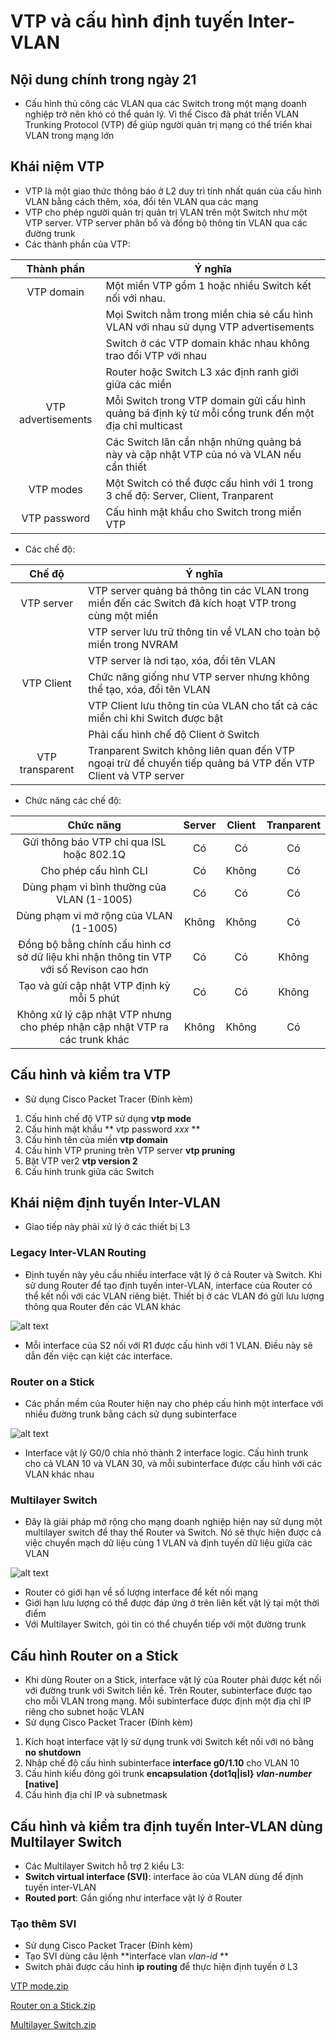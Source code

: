 # VTP và cấu hình định tuyến Inter-VLAN

## Nội dung chính trong ngày 21

- Cấu hình thủ công các VLAN qua các Switch trong một mạng doanh nghiệp trở nên khó có thể quản lý. Vì thế Cisco đã phát triển VLAN Trunking Protocol (VTP) để giúp người quản trị mạng có thể triển khai VLAN trong mạng lớn

## Khái niệm VTP
- VTP là một giao thức thông báo ở L2 duy trì tính nhất quán của cấu hình VLAN bằng cách thêm, xóa, đổi tên VLAN qua các mạng
- VTP cho phép người quản trị quản trị VLAN trên một Switch như một VTP server. VTP server phân bổ và đồng bộ thông tin VLAN qua các đường trunk
- Các thành phần của VTP:

| Thành phần           | Ý nghĩa      |
|:-------------:|-------------|
| VTP domain     |Một miền VTP gồm 1 hoặc nhiều Switch kết nối với nhau. |
||Mọi Switch nằm trong miền chia sẻ cấu hình VLAN với nhau sử dụng VTP advertisements|  
||Switch ở các VTP domain khác nhau không trao đổi VTP với nhau|
||Router hoặc Switch L3 xác định ranh giới giữa các miền|
| VTP advertisements  | Mỗi Switch trong VTP domain gửi cấu hình quảng bá định kỳ từ mỗi cổng trunk đến một địa chỉ multicast  |
||Các Switch lân cần nhận những quảng bá này và cập nhật VTP của nó và VLAN nếu cần thiết|
| VTP modes  |Một Switch có thể được cấu hình với 1 trong 3 chế độ: Server, Client, Tranparent|          
| VTP password    |Cấu hình mật khẩu cho Switch trong miền VTP|

- Các chế độ:

| Chế độ           | Ý nghĩa      |
|:-------------:|-------------|
|VTP server|VTP server quảng bá thông tin các VLAN trong miền đến các Switch đã kích hoạt VTP trong cùng một miền|
||VTP server lưu trữ thông tin về VLAN cho toàn bộ miền trong NVRAM|
||VTP server là nơi tạo, xóa, đổi tên VLAN|
|VTP Client|Chức năng giống như VTP server nhưng không thể tạo, xóa, đổi tên VLAN|
||VTP Client lưu thông tin của VLAN cho tất cả các miền chỉ khi Switch được bật|
||Phải cấu hình chế độ Client ở Switch|
|VTP transparent|Tranparent Switch không liên quan đến VTP ngoại trừ để chuyển tiếp quảng bá VTP đến VTP Client và VTP server|

- Chức năng các chế độ:

| Chức năng          | Server      | Client | Tranparent
|:-------------:|:-------------:|:-------------:|:-------------:|
|Gửi thông báo VTP chỉ qua ISL hoặc 802.1Q|Có|Có|Có|
|Cho phép cấu hình CLI|Có|Không|Có|
|Dùng phạm vi bình thường của VLAN (1-1005)|Có|Có|Có|
|Dùng phạm vi mở rộng của VLAN (1-1005)|Không|Không|Có|
|Đồng bộ bằng chính cấu hình cơ sở dữ liệu khi nhận thông tin VTP với số Revison cao hơn|Có|Có|Không|
|Tạo và gửi cập nhật VTP định kỳ mỗi 5 phút|Có|Có|Không|
|Không xử lý cập nhật VTP nhưng cho phép nhận cập nhật VTP ra các trunk khác|Không|Không|Có|

## Cấu hình và kiểm tra VTP
- Sử dụng Cisco Packet Tracer (Đính kèm)

1. Cấu hình chế độ VTP sử dụng **vtp mode**
2. Cấu hình mật khẩu ** vtp password *xxx* **
3. Cấu hình tên của miền **vtp domain**
4. Cấu hình VTP pruning trên VTP server **vtp pruning**
5. Bật VTP ver2 **vtp version 2**
6. Cấu hình trunk giữa các Switch

## Khái niệm định tuyến Inter-VLAN
- Giao tiếp này phải xử lý ở các thiết bị L3 
### Legacy Inter-VLAN Routing
- Định tuyến này yêu cầu nhiều interface vật lý ở cả Router và Switch. Khi sử dung Router để tạo định tuyến inter-VLAN, interface của Router có thể kết nối với các VLAN riêng biệt. Thiết bị ở các VLAN đó gửi lưu lượng thông qua Router đến các VLAN khác

![alt text](https://i.imgur.com/8xsWqzT.png)
- Mỗi interface của S2 nối với R1 được cấu hình với 1 VLAN. Điều này sẽ dẫn đến việc cạn kiệt các interface.
### Router on a Stick
- Các phần mềm của Router hiện nay cho phép cấu hình một interface với nhiều đường trunk bằng cách sử dụng subinterface

![alt text](https://i.imgur.com/eq0KULm.png)
- Interface vật lý G0/0 chia nhỏ thành 2 interface logic. Cấu hình trunk cho cả VLAN 10 và VLAN 30, và mỗi subinterface được cấu hình với các VLAN khác nhau
### Multilayer Switch
- Đây là giải pháp mở rộng cho mạng doanh nghiệp hiện nay sử dụng một multilayer switch để thay thế Router và Switch. Nó sẽ thực hiện được cả việc chuyển mạch dữ liệu cùng 1 VLAN và định tuyến dữ liệu giữa các VLAN

![alt text](https://i.imgur.com/goYdGtk.png)
- Router có giới hạn về số lượng interface để kết nối mạng
- Giới hạn lưu lượng có thể được đáp ứng ở trên liên kết vật lý tại một thời điểm
- Với Multilayer Switch, gói tin có thể chuyển tiếp với một đường trunk

## Cấu hình Router on a Stick
- Khi dùng Router on a Stick, interface vật lý của Router phải được kết nối với đường trunk với Switch liền kề. Trên Router, subinterface được tạo cho mỗi VLAN trong mạng. Mỗi subinterface được định một địa chỉ IP riêng cho subnet hoặc VLAN
- Sử dụng Cisco Packet Tracer (Đính kèm)
1. Kích hoạt interface vật lý sử dụng trunk với Switch kết nối với nó bằng **no shutdown**
2. Nhập chế độ cấu hình subinterface **interface g0/1.10** cho VLAN 10
3. Cấu hình kiểu đóng gói trunk **encapsulation {dot1q|isl} *vlan-number* [native]**
4. Cấu hình địa chỉ IP và subnetmask

## Cấu hình và kiểm tra định tuyến Inter-VLAN dùng Multilayer Switch
- Các Multilayer Switch hỗ trợ 2 kiểu L3:
 - **Switch virtual interface (SVI)**: interface ảo của VLAN dùng để định tuyến inter-VLAN
 - **Routed port**: Gần giống như  interface vật lý ở Router
### Tạo thêm SVI
- Sử dụng Cisco Packet Tracer (Đính kèm)
- Tạo SVI dùng câu lệnh **interface vlan *vlan-id* **
- Switch phải được cấu hình **ip routing** để thực hiện định tuyến ở L3

[VTP mode.zip](https://github.com/khoa861996/31DaysCCNA/files/6172401/VTP.mode.zip)

[Router on a Stick.zip](https://github.com/khoa861996/31DaysCCNA/files/6172403/Router.on.a.Stick.zip)

[Multilayer Switch.zip](https://github.com/khoa861996/31DaysCCNA/files/6172406/Multilayer.Switch.zip)


